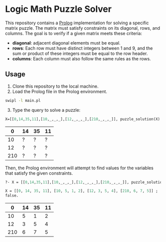 # Logic Math Puzzle Solver

This repository contains a [Prolog](https://www.swi-prolog.org/) implementation for solving a specific matrix puzzle. The matrix must satisfy constraints on its diagonal, rows, and columns. The goal is to verify if a given matrix meets these criteria:

- **diagonal**: adjacent diagonal elements must be equal.
- **rows**: Each row must have distinct integers between 1 and 9, and the sum or product of these integers must be equal to the row header.
- **columns**: Each column must also follow the same rules as the rows.

## Usage

1. Clone this repository to the local machine.
2. Load the Prolog file in the Prolog environment.

```sh
swipl -l main.pl
```

3. Type the query to solve a puzzle:


```pl
X=[[0,14,35,11],[10,_,_,_],[12,_,_,_],[210,_,_,_]], puzzle_solution(X).
```

| 0 | 14 | 35 | 11 |
|---|---|---|---|
| 10 | ? | ? | ? |
| 12 | ? | ? | ? |
| 210 | ? | ? | ? |

Then, the Prolog environment will attempt to find values for the variables that satisfy the given constraints.


```pl
?- X = [[0,14,35,11],[10,_,_,_],[12,_,_,_],[210,_,_,_]], puzzle_solution(X).

X = [[0, 14, 35, 11], [10, 5, 1, 2], [12, 3, 5, 4], [210, 6, 7, 5]] ;
false.
```

| 0 | 14 | 35 | 11 |
|---|---|---|---|
| 10 | 5 | 1 | 2 |
| 12 | 3 | 5 | 4 |
| 210 | 6 | 7 | 5 |